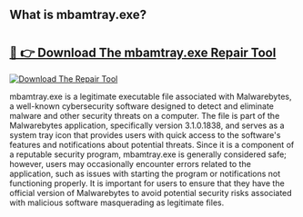## What is mbamtray.exe? 

# <h2><a href="https://exedetect.com/download.php?mbamtray.exe">🔗 👉 Download The mbamtray.exe Repair Tool</a></h2>

[![Download The Repair Tool](https://exedetect.com/download-button.jpg)](https://exedetect.com/download.php?mbamtray.exe)

mbamtray.exe is a legitimate executable file associated with Malwarebytes, a well-known cybersecurity software designed to detect and eliminate malware and other security threats on a computer. The file is part of the Malwarebytes application, specifically version 3.1.0.1838, and serves as a system tray icon that provides users with quick access to the software's features and notifications about potential threats. Since it is a component of a reputable security program, mbamtray.exe is generally considered safe; however, users may occasionally encounter errors related to the application, such as issues with starting the program or notifications not functioning properly. It is important for users to ensure that they have the official version of Malwarebytes to avoid potential security risks associated with malicious software masquerading as legitimate files.